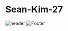 # Sean-Kim-27

![header](https://capsule-render.vercel.app/api?type=waving&color=gradient&height=230&section=header&text=SeanKim's%20World&fontSize=60&fontAlignY=25&fontAlignX=10)
![Footer](https://capsule-render.vercel.app/api?type=waving&color=gradient&height=160&section=footer)



